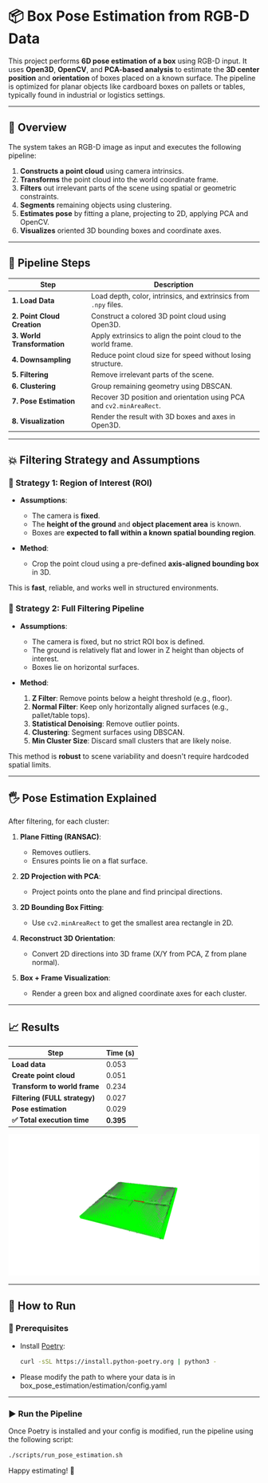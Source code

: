 # 📦 Box Pose Estimation from RGB-D Data

This project performs **6D pose estimation of a box** using RGB-D input. It uses **Open3D**, **OpenCV**, and **PCA-based analysis** to estimate the **3D center position** and **orientation** of boxes placed on a known surface. The pipeline is optimized for planar objects like cardboard boxes on pallets or tables, typically found in industrial or logistics settings.

---

## 🧠 Overview

The system takes an RGB-D image as input and executes the following pipeline:

1. **Constructs a point cloud** using camera intrinsics.
2. **Transforms** the point cloud into the world coordinate frame.
3. **Filters** out irrelevant parts of the scene using spatial or geometric constraints.
4. **Segments** remaining objects using clustering.
5. **Estimates pose** by fitting a plane, projecting to 2D, applying PCA and OpenCV.
6. **Visualizes** oriented 3D bounding boxes and coordinate axes.

---

## 🔄 Pipeline Steps

| Step                           | Description                                                          |
| ------------------------------ | -------------------------------------------------------------------- |
| **1. Load Data**               | Load depth, color, intrinsics, and extrinsics from `.npy` files.     |
| **2. Point Cloud Creation**    | Construct a colored 3D point cloud using Open3D.                     |
| **3. World Transformation**    | Apply extrinsics to align the point cloud to the world frame.        |
| **4. Downsampling** | Reduce point cloud size for speed without losing structure.          |
| **5. Filtering**               | Remove irrelevant parts of the scene.                                |
| **6. Clustering**              | Group remaining geometry using DBSCAN.                               |
| **7. Pose Estimation**         | Recover 3D position and orientation using PCA and `cv2.minAreaRect`. |
| **8. Visualization**           | Render the result with 3D boxes and axes in Open3D.                  |

---

## 💥 Filtering Strategy and Assumptions

### 🔹 Strategy 1: Region of Interest (ROI)

* **Assumptions**:

  * The camera is **fixed**.
  * The **height of the ground** and **object placement area** is known.
  * Boxes are **expected to fall within a known spatial bounding region**.

* **Method**:

  * Crop the point cloud using a pre-defined **axis-aligned bounding box** in 3D.

This is **fast**, reliable, and works well in structured environments.

### 🔹 Strategy 2: Full Filtering Pipeline

* **Assumptions**:

  * The camera is fixed, but no strict ROI box is defined.
  * The ground is relatively flat and lower in Z height than objects of interest.
  * Boxes lie on horizontal surfaces.

* **Method**:

  1. **Z Filter**: Remove points below a height threshold (e.g., floor).
  2. **Normal Filter**: Keep only horizontally aligned surfaces (e.g., pallet/table tops).
  3. **Statistical Denoising**: Remove outlier points.
  4. **Clustering**: Segment surfaces using DBSCAN.
  5. **Min Cluster Size**: Discard small clusters that are likely noise.

This method is **robust** to scene variability and doesn't require hardcoded spatial limits.

---

## 🖐️ Pose Estimation Explained

After filtering, for each cluster:

1. **Plane Fitting (RANSAC)**:

   * Removes outliers.
   * Ensures points lie on a flat surface.

2. **2D Projection with PCA**:

   * Project points onto the plane and find principal directions.

3. **2D Bounding Box Fitting**:

   * Use `cv2.minAreaRect` to get the smallest area rectangle in 2D.

4. **Reconstruct 3D Orientation**:

   * Convert 2D directions into 3D frame (X/Y from PCA, Z from plane normal).

5. **Box + Frame Visualization**:

   * Render a green box and aligned coordinate axes for each cluster.

---

## 📈 Results

| Step                          | Time (s)  |
| ----------------------------- | --------- |
| **Load data**                 | 0.053     |
| **Create point cloud**        | 0.051     |
| **Transform to world frame**  | 0.234     |
| **Filtering (FULL strategy)** | 0.027     |
| **Pose estimation**           | 0.029     |
| **✅ Total execution time**    | **0.395** |

![Alt text](result.png)

---

## 🚀 How to Run

### 🔧 Prerequisites

- Install [Poetry](https://python-poetry.org/docs/#installation):

   ```bash
   curl -sSL https://install.python-poetry.org | python3 -
   ```
- Please modify the path to where your data is in box_pose_estimation/estimation/config.yaml

---

### ▶️ Run the Pipeline

Once Poetry is installed and your config is modified, run the pipeline using the following script:

```bash
./scripts/run_pose_estimation.sh
```


Happy estimating! 🚀
